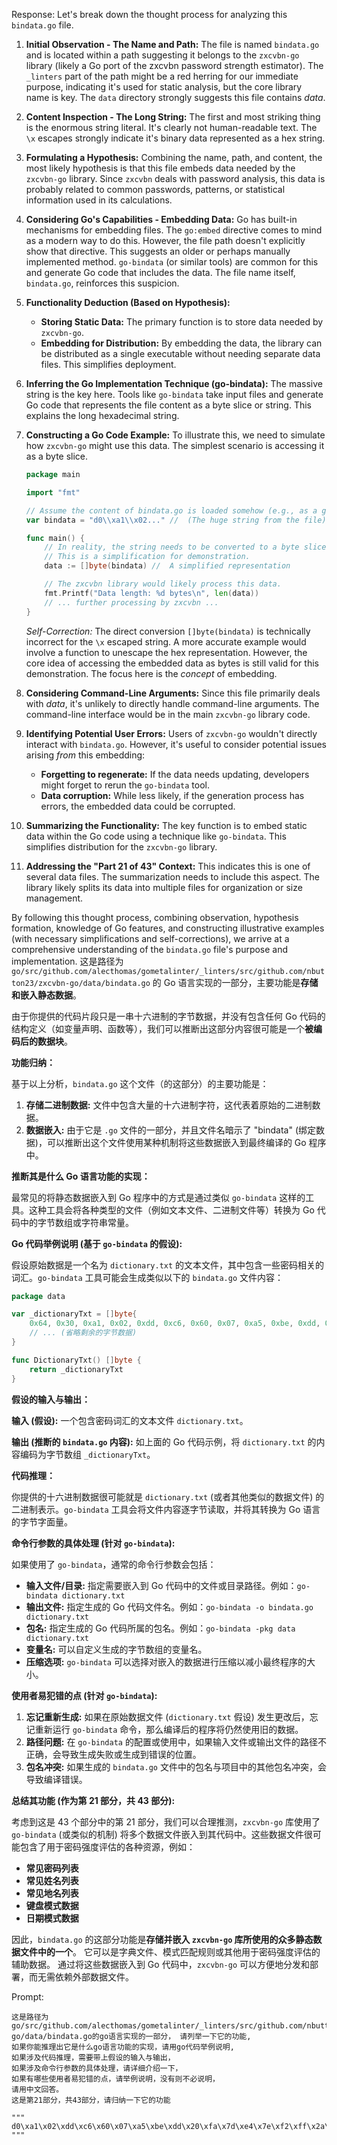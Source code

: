 Response:
Let's break down the thought process for analyzing this `bindata.go` file.

1. **Initial Observation - The Name and Path:** The file is named `bindata.go` and is located within a path suggesting it belongs to the `zxcvbn-go` library (likely a Go port of the zxcvbn password strength estimator). The `_linters` part of the path might be a red herring for our immediate purpose, indicating it's used for static analysis, but the core library name is key. The `data` directory strongly suggests this file contains *data*.

2. **Content Inspection - The Long String:** The first and most striking thing is the enormous string literal. It's clearly not human-readable text. The `\x` escapes strongly indicate it's binary data represented as a hex string.

3. **Formulating a Hypothesis:** Combining the name, path, and content, the most likely hypothesis is that this file embeds data needed by the `zxcvbn-go` library. Since `zxcvbn` deals with password analysis, this data is probably related to common passwords, patterns, or statistical information used in its calculations.

4. **Considering Go's Capabilities - Embedding Data:**  Go has built-in mechanisms for embedding files. The `go:embed` directive comes to mind as a modern way to do this. However, the file path doesn't explicitly show that directive. This suggests an older or perhaps manually implemented method. `go-bindata` (or similar tools) are common for this and generate Go code that includes the data. The file name itself, `bindata.go`, reinforces this suspicion.

5. **Functionality Deduction (Based on Hypothesis):**
   * **Storing Static Data:**  The primary function is to store data needed by `zxcvbn-go`.
   * **Embedding for Distribution:**  By embedding the data, the library can be distributed as a single executable without needing separate data files. This simplifies deployment.

6. **Inferring the Go Implementation Technique (go-bindata):** The massive string is the key here. Tools like `go-bindata` take input files and generate Go code that represents the file content as a byte slice or string. This explains the long hexadecimal string.

7. **Constructing a Go Code Example:**  To illustrate this, we need to simulate how `zxcvbn-go` might use this data. The simplest scenario is accessing it as a byte slice.

   ```go
   package main

   import "fmt"

   // Assume the content of bindata.go is loaded somehow (e.g., as a global variable)
   var bindata = "d0\\xa1\\x02..." //  (The huge string from the file)

   func main() {
       // In reality, the string needs to be converted to a byte slice.
       // This is a simplification for demonstration.
       data := []byte(bindata) //  A simplified representation

       // The zxcvbn library would likely process this data.
       fmt.Printf("Data length: %d bytes\n", len(data))
       // ... further processing by zxcvbn ...
   }
   ```

   *Self-Correction:*  The direct conversion `[]byte(bindata)` is technically incorrect for the `\x` escaped string. A more accurate example would involve a function to unescape the hex representation. However, the core idea of accessing the embedded data as bytes is still valid for this demonstration. The focus here is the *concept* of embedding.

8. **Considering Command-Line Arguments:**  Since this file primarily deals with *data*, it's unlikely to directly handle command-line arguments. The command-line interface would be in the main `zxcvbn-go` library code.

9. **Identifying Potential User Errors:**  Users of `zxcvbn-go` wouldn't directly interact with `bindata.go`. However, it's useful to consider potential issues arising *from* this embedding:
    * **Forgetting to regenerate:** If the data needs updating, developers might forget to rerun the `go-bindata` tool.
    * **Data corruption:** While less likely, if the generation process has errors, the embedded data could be corrupted.

10. **Summarizing the Functionality:**  The key function is to embed static data within the Go code using a technique like `go-bindata`. This simplifies distribution for the `zxcvbn-go` library.

11. **Addressing the "Part 21 of 43" Context:** This indicates this is one of several data files. The summarization needs to include this aspect. The library likely splits its data into multiple files for organization or size management.

By following this thought process, combining observation, hypothesis formation, knowledge of Go features, and constructing illustrative examples (with necessary simplifications and self-corrections), we arrive at a comprehensive understanding of the `bindata.go` file's purpose and implementation.
这是路径为 `go/src/github.com/alecthomas/gometalinter/_linters/src/github.com/nbutton23/zxcvbn-go/data/bindata.go` 的 Go 语言实现的一部分，主要功能是**存储和嵌入静态数据**。

由于你提供的代码片段只是一串十六进制的字节数据，并没有包含任何 Go 代码的结构定义（如变量声明、函数等），我们可以推断出这部分内容很可能是一个**被编码后的数据块**。

**功能归纳：**

基于以上分析，`bindata.go` 这个文件（的这部分）的主要功能是：

1. **存储二进制数据:**  文件中包含大量的十六进制字符，这代表着原始的二进制数据。
2. **数据嵌入:** 由于它是 `.go` 文件的一部分，并且文件名暗示了 "bindata" (绑定数据)，可以推断出这个文件使用某种机制将这些数据嵌入到最终编译的 Go 程序中。

**推断其是什么 Go 语言功能的实现：**

最常见的将静态数据嵌入到 Go 程序中的方式是通过类似 `go-bindata` 这样的工具。这种工具会将各种类型的文件（例如文本文件、二进制文件等）转换为 Go 代码中的字节数组或字符串常量。

**Go 代码举例说明 (基于 `go-bindata` 的假设):**

假设原始数据是一个名为 `dictionary.txt` 的文本文件，其中包含一些密码相关的词汇。`go-bindata` 工具可能会生成类似以下的 `bindata.go` 文件内容：

```go
package data

var _dictionaryTxt = []byte{
	0x64, 0x30, 0xa1, 0x02, 0xdd, 0xc6, 0x60, 0x07, 0xa5, 0xbe, 0xdd, 0x20, 0xfa, 0x7d, 0xe4, 0x7e,
	// ... (省略剩余的字节数据)
}

func DictionaryTxt() []byte {
	return _dictionaryTxt
}
```

**假设的输入与输出：**

**输入 (假设):**  一个包含密码词汇的文本文件 `dictionary.txt`。

**输出 (推断的 `bindata.go` 内容):**  如上面的 Go 代码示例，将 `dictionary.txt` 的内容编码为字节数组 `_dictionaryTxt`。

**代码推理：**

你提供的十六进制数据很可能就是 `dictionary.txt` (或者其他类似的数据文件) 的二进制表示。`go-bindata` 工具会将文件内容逐字节读取，并将其转换为 Go 语言的字节字面量。

**命令行参数的具体处理 (针对 `go-bindata`):**

如果使用了 `go-bindata`，通常的命令行参数会包括：

* **输入文件/目录:**  指定需要嵌入到 Go 代码中的文件或目录路径。例如：`go-bindata dictionary.txt`
* **输出文件:**  指定生成的 Go 代码文件名。例如：`go-bindata -o bindata.go dictionary.txt`
* **包名:**  指定生成的 Go 代码所属的包名。例如：`go-bindata -pkg data dictionary.txt`
* **变量名:**  可以自定义生成的字节数组的变量名。
* **压缩选项:**  `go-bindata` 可以选择对嵌入的数据进行压缩以减小最终程序的大小。

**使用者易犯错的点 (针对 `go-bindata`):**

1. **忘记重新生成:**  如果在原始数据文件 (`dictionary.txt` 假设) 发生更改后，忘记重新运行 `go-bindata` 命令，那么编译后的程序将仍然使用旧的数据。
2. **路径问题:**  在 `go-bindata` 的配置或使用中，如果输入文件或输出文件的路径不正确，会导致生成失败或生成到错误的位置。
3. **包名冲突:**  如果生成的 `bindata.go` 文件中的包名与项目中的其他包名冲突，会导致编译错误。

**总结其功能 (作为第 21 部分，共 43 部分):**

考虑到这是 43 个部分中的第 21 部分，我们可以合理推测，`zxcvbn-go` 库使用了 `go-bindata` (或类似的机制) 将多个数据文件嵌入到其代码中。这些数据文件很可能包含了用于密码强度评估的各种资源，例如：

* **常见密码列表**
* **常见姓名列表**
* **常见地名列表**
* **键盘模式数据**
* **日期模式数据**

因此，`bindata.go` 的这部分功能是**存储并嵌入 `zxcvbn-go` 库所使用的众多静态数据文件中的一个**。 它可以是字典文件、模式匹配规则或其他用于密码强度评估的辅助数据。 通过将这些数据嵌入到 Go 代码中，`zxcvbn-go` 可以方便地分发和部署，而无需依赖外部数据文件。

Prompt: 
```
这是路径为go/src/github.com/alecthomas/gometalinter/_linters/src/github.com/nbutton23/zxcvbn-go/data/bindata.go的go语言实现的一部分， 请列举一下它的功能, 　
如果你能推理出它是什么go语言功能的实现，请用go代码举例说明, 
如果涉及代码推理，需要带上假设的输入与输出，
如果涉及命令行参数的具体处理，请详细介绍一下，
如果有哪些使用者易犯错的点，请举例说明，没有则不必说明，
请用中文回答。
这是第21部分，共43部分，请归纳一下它的功能

"""
d0\xa1\x02\xdd\xc6\x60\x07\xa5\xbe\xdd\x20\xfa\x7d\xe4\x7e\xf2\xff\x2a\xf8\xa9\x3f\x9f\xc7\xea\xd5\x99\xcd\x2a\x5d\xf7\x82\x18\x48\x0b\x9b\xc7\x52\xfc\xe3\x87\xe9\xb6\x5d\x49\x5f\x13\x01\x75\x63\xc6\x50\xfa\x1a\xec\x46\xe9\xa9\xd9\xbd\xb4\x2c\x0f\xb3\x3f\x1d\xa6\x0c\xbd\xc7\x10\x7b\x40\x14\x51\xbb\xba\xc4\xc9\x7d\x41\x3c\x7a\xd4\x99\x87\x12\x9e\x35\xcd\x88\x29\x33\x3a\xa9\xe1\x89\x75\xb0\x07\x03\x74\x0f\x44\x05\x6e\xb2\xbb\x89\x75\x45\xec\x25\xd3\xe7\xa5\x5b\xdd\x71\xfa\x29\x76\x4c\xba\x74\x93\x72\xad\x16\xb5\x11\x16\xd4\x94\xfe\xba\xd1\x4e\x35\x11\x63\xee\x87\x69\xb5\xee\xd4\xc5\x1b\xd1\x91\x5b\x41\x0c\x12\x1e\xcc\xae\x59\x3f\xaa\x15\xbd\x20\x87\x49\xf0\x38\xd0\x54\xe4\xfb\x89\xda\x27\xaf\x89\x35\x99\xbc\x74\x61\x1d\x25\x05\x44\x14\xb1\x81\x1a\x09\xcd\x3d\xae\xea\x70\x58\xdc\x26\x63\x47\x4b\xc1\xd5\x53\xd4\x61\xc9\xcc\x79\x9b\xc9\x0a\x34\xf4\xe6\xc3\x40\x4f\xd8\x06\xb1\xc7\x41\x9e\x17\x65\x9f\x70\xbc\x73\x69\x58\x3f\x87\x6b\x69\x8c\x84\xa0\xe6\x56\x2a\x58\xdd\xe6\x4a\x9f\x16\x37\xe2\x34\xa8\xa7\xc5\x34\x5e\x8b\xa5\x99\xa2\x9f\x2c\xc2\xf7\x4d\xd6\xa0\x3f\x2e\x05\x76\x70\x8b\xf5\x8b\xb4\xe0\xba\x0f\x04\x22\x1e\x7e\xfd\xbb\xa2\xb1\x53\x1d\xd6\xac\x27\x0d\xe8\x29\x2c\x82\x00\x2c\x7b\x57\x0b\x62\x1d\x65\x38\x01\x45\x20\x45\x80\xb7\xc9\xe1\x08\xdb\x92\xf7\x6c\x16\x37\xcf\x29\xca\x20\x65\x0b\x0e\x59\xbc\x5c\xa4\x52\x3c\x25\xbb\xd2\x76\xba\x72\x3c\x13\x18\x98\x77\x57\x05\x74\xb7\x1c\xce\xc2\xa0\xbd\xb7\xcd\x2e\xd5\x32\xd3\x66\xb0\xbc\xf8\xaa\x4a\x2e\xae\xfd\x80\xc4\xb0\xe1\x2c\xf7\xdc\xda\x38\x5c\x89\xf8\xc3\x27\x40\x49\x78\xb0\x34\x31\x1b\xe2\x29\x7b\xbc\x93\x83\xf5\xd8\x28\xe1\x65\x79\x61\x86\xbd\xe3\x53\x47\xa4\xf1\x9e\x6d\xe1\x2b\x52\xe9\x5a\x74\x38\x28\x0b\xd5\xad\x63\x7d\x2a\x04\xec\x0c\x02\x47\x17\x66\x66\xc0\x00\x5a\x87\xfb\x91\x85\x72\x18\x77\xfb\x2b\x4a\x95\x90\x73\x2c\xf4\xf9\xee\x33\xf7\x20\x67\xf5\x92\xf4\x41\x4c\xce\x9b\xc3\x2f\xfb\xcd\x4c\x95\x93\x57\x28\xb3\x00\x47\x92\xa8\x74\xf9\x44\x27\x47\xb8\x52\x31\xed\xee\xf3\x32\x63\xb8\x32\x98\x76\x0c\xe1\x40\xe1\xf1\x18\x46\xc9\x13\x74\x90\x42\x53\x0f\x8f\xd1\x77\x81\x47\x49\x1d\x4a\x2e\x31\x40\x7c\xf6\x81\xfd\x97\x08\xdf\x36\xa0\x20\xa0\x41\xe9\x94\x45\x7c\xf1\xa2\x7b\x79\xdd\xb6\x9f\xb2\x14\x5e\xda\x52\x60\x63\xdb\x61\xf2\xca\x9c\x7f\xbc\x2e\x44\x30\x6c\x05\xb4\x6a\xfe\x83\xad\x02\x2e\xa1\x77\x48\x34\xd5\xe5\xc8\xb3\xec\x62\x21\xc8\x86\xbf\x2f\x1b\xc1\x1c\xd0\x69\x07\x8e\x10\xbd\x66\xaf\x77\x59\x77\x6e\x3e\x99\x19\x9e\x61\xa6\x55\x35\x93\x31\x64\xf2\x30\x30\x28\x19\x93\x5a\x83\xa0\x1e\xa0\x7b\x5c\x19\xf2\x54\x09\x1d\x0f\xc0\x15\x42\xae\xa5\xf4\xc4\x83\xed\x82\xd5\xe6\x50\xe0\xbd\xe8\xcf\x64\x5a\xc3\xac\x20\xdb\x96\x4c\xe0\x3c\xfb\x53\xd6\x02\xf8\x3c\xb4\x65\xaf\x65\x21\x99\xb2\x5f\xc6\x1d\x26\x29\x9b\xee\x1e\x0a\x78\x55\x96\x61\xb9\x34\xac\x3d\x02\x16\x51\x01\x6d\x3e\x35\x40\x42\x3c\x04\x03\x48\xd3\x29\xb2\xe3\x15\xe2\x2e\xf2\x09\x27\x5d\x60\x45\xfb\x84\xba\x82\x43\xa5\x10\x5a\x0d\x81\x87\x73\x96\x4e\x9a\x97\x0c\xac\x83\xc5\xa3\xbe\xc9\xfe\xc7\xe6\x9b\xb3\x74\x6e\x47\x92\xde\x94\x6d\x20\x53\x14\x0f\x7c\xd9\x03\x74\x1e\x11\x65\x69\xb7\x0c\x25\x6b\xb6\x1b\x7e\x2b\xc3\x42\x0f\x2c\xf7\x8e\x92\x57\x68\x59\xcc\x09\xe0\xfb\x09\x56\x79\x60\xae\x1f\x19\xc2\xbc\xa0\x47\xff\xb6\xa4\x52\xf5\x7f\x21\x24\x9c\xba\xa5\x40\x6a\xe6\x85\x0b\xee\xbd\x04\x0c\x6d\x28\xdd\x8e\xf2\xb3\x1f\x9f\x5f\xfe\x0d\xe9\x9c\x4e\xfb\x5f\xb5\x19\x4b\xfe\xa0\xe5\xe8\xf7\xa5\x40\xb1\xd1\xf2\x05\x99\xb9\x1f\x9f\x97\xee\xc7\x73\x7f\x4f\xa1\xa6\xcc\xd7\xdf\x98\x48\x66\xef\x26\x91\x0d\xbe\xe2\x66\x6e\x19\x1a\x00\xd9\x59\xbd\xfa\x12\x8a\xb8\xe2\x73\xfb\x87\x5d\x3c\x5f\x7a\x89\x57\x21\x6d\x7d\x83\x80\x8f\xfa\x78\xf5\x8d\xad\xee\xd3\x95\x1e\xc3\x85\x2d\xb1\x53\x27\x4c\xee\x69\x27\xac\xcb\xeb\x83\x35\xa3\xbd\x9c\x86\x52\xa0\x2f\x28\x24\xf4\xae\x03\xf6\x90\xc6\xd1\x96\x1d\x0b\x02\x64\x33\x43\xef\x41\xb8\xf9\xfb\xc8\x02\xed\x39\x2e\x82\x1c\x78\x4f\x57\x89\xfe\xfb\x58\x58\x1d\xd6\x15\x79\xa5\xa6\x64\xdf\x46\x8b\x2b\xa1\xf2\x4a\x5b\x07\x0f\x91\x5a\x2b\x04\x18\x87\xde\xa6\x33\xeb\x91\xa9\x84\x9d\x4b\xc7\xf8\xbc\x62\x24\x53\xda\xab\x4d\x66\xfd\xe3\x04\x9c\x29\x66\xeb\x51\x0a\xcd\xb2\x16\xd9\x7c\xa1\x9d\x39\xd6\x2f\x24\x6b\x23\x81\xed\xef\x5f\xc7\x0f\x24\x94\x04\xea\xc1\x96\x25\x35\xec\xd8\x05\x44\xc7\x7a\xe2\x0e\xef\x04\xc0\x0b\xfa\x56\xba\x69\x70\xfe\x14\xbb\xc6\x9b\xa2\x08\x28\xcc\xd3\xae\xca\x36\x9a\x66\x2a\x28\x7a\x0b\x83\x82\xaf\x97\xd9\x33\x05\x8c\xbb\x23\x1e\x29\x4d\x93\x6e\xfc\x66\xfb\x40\xa4\x8e\xfb\x7c\xfe\x8c\x99\xd4\xc7\x5f\x9e\xb5\x42\x1a\x88\x18\x2b\xc7\x51\x9d\x86\xac\x16\x2d\xef\xb0\xc0\x0e\xd9\xdf\xed\x38\x78\xf0\x0a\xfe\xa3\x1e\xa0\x5a\x2c\xde\xe1\x29\x14\xfd\x0b\x62\x0f\x7b\x2d\xa5\x27\xbb\x69\x52\xb2\x2a\x2b\x59\xd5\x2c\xca\xf9\xc4\xbb\xda\x65\x92\x97\x3e\x4a\xc7\x9a\xf2\x1e\x43\x40\xf0\x62\x6a\x5f\x88\x0a\xd7\xc7\x5c\x1c\xf3\xca\xbc\x29\xa4\x52\x45\x11\x6f\xe9\x96\xac\x62\x3f\x85\x44\xc1\x71\x6e\x15\xaa\xbf\x6a\xa4\x35\x0d\x4d\xd4\x67\x2c\x46\xc0\x85\xa1\xa7\xf3\xe8\x19\x13\x75\x2b\x98\x63\xca\x48\xea\xb2\x2f\x6a\x36\x50\xd2\x25\xa3\x39\x95\x65\xa7\x9b\xaa\x75\x38\x5c\x7e\x87\x17\x2f\x96\x2b\xc3\xb7\xa9\x7c\x7f\x43\x3e\x8d\xa5\x71\x46\x93\x66\x1b\x6d\x69\x89\x51\x31\xa1\xe9\x91\x6e\x06\x59\x8d\x9e\xaa\x69\xbd\xe6\x2c\x03\x1e\xdc\xb5\x64\x5b\xeb\xf4\xa4\xb5\xf3\x83\x95\x8a\x33\x40\xdc\x89\x79\x41\x2c\x76\x7b\x3f\x0c\x53\x48\x4d\x66\xc2\xa5\x15\x5d\xc5\xbe\x8e\x0d\x85\x44\x08\x90\x8b\x43\xcb\xe8\x8a\xd8\x71\xbf\x28\x80\xf3\x15\x01\x42\x2d\x35\x0f\x6a\x7e\x73\x72\x96\x91\x91\xfb\xb6\xb7\xc8\x0a\xbe\xbf\xbf\x1a\xa7\xd7\x59\x4d\x78\xe6\x51\x13\x23\xe5\x8a\xb5\x34\xa7\x9a\xad\xe9\x05\x7e\x32\x6d\x31\x6a\xd3\xc0\xd5\x82\xb8\x41\x81\x74\xbc\x37\x05\x34\xee\x72\x8d\xf4\x4a\xf2\x92\x4b\x82\xda\xb0\xcd\x56\xb6\xc3\x8e\xcd\x1d\x77\xb9\xf5\x0a\xfb\x87\x53\xa1\xd0\x0a\x0d\xff\x1a\x75\x0b\xe6\xa5\xc6\xd0\x14\xaa\x17\x77\x73\x85\x2b\xbe\x7a\x57\xda\x7f\x78\x7d\x08\xad\x09\x4f\x5c\xbd\x57\xd2\xe5\x08\x85\x7f\xe6\x77\xa5\xbf\xc2\x3b\x4c\x15\x9d\x1a\xf7\x72\x70\x4e\x08\xee\x9f\xe7\x17\xce\xdf\x4c\x57\x9b\x80\x8c\x99\x8a\x13\x6c\x21\x65\x81\xc9\x5e\x4d\x3f\x21\x42\xb9\xfd\xd5\x38\x92\x52\xee\x6b\xf2\x30\xf3\x85\x09\xe0\x26\x75\x4b\xde\x67\x7a\x01\xf1\x8a\x3f\x2b\xa9\xa3\xee\x95\xec\x6c\xf3\xde\xf5\x72\xbc\x3d\xd4\x82\xbd\x9c\x76\xb5\x2e\x0f\x2c\x81\x0c\x16\xe7\xa4\x19\x66\x7b\xb7\x43\xc5\x93\xe8\x9d\x35\x2c\x93\xe4\x41\x11\xf1\x95\xfc\x20\xb7\x54\x17\xae\x8f\x91\x78\x07\x33\x66\x9f\x90\xb9\x99\x39\xf0\x93\x19\xd2\x27\xfb\x40\xd9\xc3\x4c\xae\x1a\x78\xd1\x9e\xf4\xe3\xf5\x9b\x1a\x61\x53\x98\xe7\x71\xfc\x03\xf0\xe5\x5b\x93\x0b\x8f\x93\xe7\x82\x3b\x1c\x6c\x4f\x89\x88\xb3\x6b\x6f\x21\xce\x26\x8b\x8e\xf7\xb4\x47\x3f\x87\xd3\x7e\xb9\xf8\x9d\x7f\x7f\x1c\x18\x80\x36\x25\x62\xf3\x46\x14\x38\x14\x28\x37\x75\x92\xfe\x8d\xaa\x28\xf2\x50\xda\xfe\xb3\xa1\x19\x3b\x5d\x87\x9a\x7b\x9d\x88\x74\x6f\xbc\x95\x44\x59\xb7\x41\x71\x42\xe9\xe3\x01\x3a\xe1\xc0\xd3\xbc\xc8\x99\x43\xd6\x07\x3c\x44\x08\x87\x5e\x9d\xce\xab\x85\x95\x38\xdc\xab\x30\x86\xa5\x2c\x6d\x87\xb6\xe8\x1c\xd1\x45\x8c\x21\x7a\x30\x56\x09\xc5\xec\x1f\xf0\x42\xfa\x3a\x7d\x0f\xfd\x50\x25\x5f\x1f\x19\x4b\xec\x35\x66\x26\xb1\x7b\x6a\x39\xbb\x46\x75\x86\x21\x27\x46\xb2\xaf\x42\xc9\xd3\x79\x73\x3c\x37\x4b\xa4\x56\x70\xbe\x6a\xfb\x58\xdf\x89\x30\x17\xbe\x12\x3b\x66\x74\x05\x72\x47\x6b\xdf\x27\x19\x12\x6f\x3d\x13\xfe\xdd\xd3\x2e\xca\xf4\x1f\x7e\x7f\xd4\x92\xce\x2c\xa9\xc0\x13\xa8\x94\xbf\x6a\xe5\x82\xb4\xad\x68\x02\xf5\x07\x8e\x00\x56\x01\x73\xd8\x45\x9e\x40\xa2\x30\x44\xcc\x0e\xd0\x62\x4e\x68\x63\x11\x1a\xf0\x33\x04\x45\xe1\xc1\x9e\x32\x3b\xbf\x44\xf2\x1c\xde\x90\xd0\x0c\x43\x4d\xab\x88\x32\x1d\x8e\x4b\x74\x4e\x9f\x85\xa4\x19\xbb\x7b\x7f\x44\x0b\xfa\x77\xe5\x2a\xaf\x94\xb7\x98\xd7\x3d\xfc\xfe\xfe\x60\x23\x2f\xd4\x39\xb7\x9c\x4f\xfe\x5f\x45\xa7\xb2\x62\x9e\x1e\x2a\x3a\x31\x09\xdf\x98\xd2\x5c\xa8\x66\xfe\xd7\xff\x72\x45\x3d\x3d\xce\x74\x9e\x2d\x40\x4f\x6b\x2f\x55\x6b\xce\x2f\x33\x74\x57\xdb\x30\x3a\xb0\x2c\x7c\xb1\x43\xd6\x9b\x47\xd4\xa6\x1c\xd8\xc2\xe3\xbd\xbc\x5b\xa0\xab\x33\x09\x0c\x89\xb7\x1d\x42\x6d\x4b\xe3\xeb\x1f\x27\x66\x90\x18\x33\xd7\xc4\x4d\x8d\xe1\xd1\xa3\x45\x79\x89\xad\x4a\x33\x5d\xbe\xe6\x81\xba\x23\x8e\x34\x06\x9f\x6f\xfe\xed\x4f\x95\x43\xb7\x14\x8a\x23\x81\x4a\x59\x1d\x74\xac\x05\xf1\xce\x93\x99\x78\xdc\x66\x1b\xd7\xcb\x99\xfd\x0c\x7b\xdb\x0e\x6a\xdb\x2e\xfe\xf5\xe8\x5d\x18\xe8\xb2\xef\x05\x2b\x3e\x7b\x89\x1f\xde\xb0\x49\xc9\x91\xa7\x44\xad\x26\x75\x7a\x32\xf9\xb2\xa6\x7b\xb1\xf2\x05\x26\x66\x96\x4f\x1d\x84\xce\xbd\xb2\xaa\x15\x3c\xda\x5a\xab\x6c\x66\xae\x2f\xcd\x8b\xa7\xa1\xde\x0f\x2c\xdb\x99\x0b\x44\x6d\x77\x1a\xe4\x58\x9a\x1d\x07\x3b\x88\x19\x99\x61\xc9\x81\x25\xa4\x15\xc0\xcd\xc6\x42\xf7\x01\x49\xc9\x7a\x79\x6b\xdf\x17\x4a\xf0\x52\xe8\x98\x6e\xb1\x2d\x4e\x64\xb8\x11\x81\x82\x6c\x96\x52\xeb\x70\xa9\x27\x6f\x65\x61\x5d\x38\x33\xb9\xea\xc1\x26\x37\x5d\x05\x09\x27\x5d\x51\xca\xa8\x5e\x82\x10\xb6\x33\x23\xb3\x81\x08\xe5\xb6\x30\x27\x22\x73\x4a\x71\x34\x91\xe1\x03\xef\x06\x60\x0e\xe6\x29\x44\x96\xf2\x21\xc7\x2f\xff\xc6\x95\xa6\xa9\xa8\xb9\x6d\x61\x9a\x01\x80\x57\x62\x03\x4a\xb1\xdf\xdc\xe3\x89\xf2\xe3\x5c\x19\x2c\x66\x38\x31\x0d\xd6\xd0\xae\xa0\x65\xfb\xd4\x68\x3a\xa2\x58\x50\x14\x9e\x09\x48\x50\x4e\xe5\x45\xe9\xd7\xc6\x17\xa3\xdb\xc4\x6e\x46\x74\x47\x33\x89\x38\xc9\x69\xbb\x04\x73\x3c\x55\x7b\x54\x66\xe5\xe3\x20\x96\x0a\x19\x52\xef\xbd\xa0\x6b\x9e\xe2\x22\xd2\x17\xfb\x84\x85\x0c\x53\x76\x8a\xe9\x4c\x0e\x51\x47\xb7\xc0\xbb\x70\xa5\xde\xaf\x87\x17\x2f\xb9\xce\x42\x25\x79\x75\x8c\xa1\x42\x20\xee\x61\xf5\x5a\x92\xf8\x0b\xc1\x30\x51\x11\x3c\xb4\x21\x7e\xd8\x56\xbb\x42\xa0\x6e\xe0\x18\xd0\xf4\xef\xac\xfa\x28\x1d\x0c\x33\xb5\x13\x8b\xe0\x38\x63\x55\xd0\x4c\xe9\xfb\x36\x3c\xc3\xbf\x83\xe8\x1c\xd8\xd8\x89\xcf\x9c\x4b\xe7\xa9\xbb\x16\xf8\xa0\xd5\x62\x74\x14\x27\x91\x30\xaa\x4a\x23\x09\xd2\xc1\x63\xe1\x65\xf4\x9e\x92\x9d\x9e\xdc\x22\xad\xb7\xda\x7e\x51\x49\x06\xc7\x07\x55\x85\x7f\x12\xde\xf4\x65\x08\x3d\x4b\x9e\x03\x81\x29\xad\xf3\xc4\x25\x5d\x70\x55\x7c\x0e\x9e\x51\xd6\x31\x5f\x6d\xb8\xe3\xf8\xea\x1c\xbc\xd9\xa7\xf5\x99\xd8\xcd\x3d\xaa\x81\xfa\x69\xbe\x9a\x1a\x4c\x41\x2c\x40\x28\x69\x3a\xa9\x88\xf1\xd7\x06\x33\x90\x86\xc6\x61\x93\xb1\x68\x92\x0a\xde\xb1\xea\xfa\x8e\xf8\x47\x66\xdb\x24\x63\x0d\x84\x25\x26\xea\x5d\x17\x6e\x99\xa4\x94\xc0\xb5\x62\xcb\xea\x6e\xc5\xe3\x59\x4a\x9b\x66\xd2\x6a\xee\x9a\xa9\x18\xb3\x9e\xb0\x95\x5e\xf0\x90\xf3\x48\x64\x65\x5d\xbf\x38\x08\xfa\x30\xfc\xd2\xe8\x74\xa6\xba\x79\x3a\x95\xf2\xea\x72\x69\xc7\xf0\x42\x1b\x3d\xd2\x91\x6d\x8f\x6b\xb3\xc3\x52\xe7\x69\x78\x40\x53\x6f\xdb\x1f\xa8\xd2\xe2\x7e\x41\xc5\x6d\x9f\xb0\x3f\x83\x77\x3a\x23\xf8\xdb\x59\x8b\x3c\x9b\xe2\x0d\x37\x74\x43\x10\x43\x08\x20\x58\x89\x2f\x28\x15\xeb\xab\x95\x72\x2e\x34\x52\x76\x77\xe6\x23\x40\xb1\xbf\x00\x03\xc3\xe5\xdc\x77\x94\xf0\xc1\xd9\x9c\xa8\xe4\xed\x74\xec\x2b\xd2\xae\x7b\x52\x02\xad\x7b\x8c\x13\x6b\x2e\x8d\x09\x3b\xe9\x01\x72\x18\x14\x28\xb6\xeb\xc8\x56\xef\x81\xd8\x17\x71\x28\x22\x1f\x92\x59\x71\x33\x87\x5e\x90\xf5\xe6\xd5\x52\xd9\xc6\xf8\x54\x2d\xb9\x2f\xe8\x0f\x65\xce\xc0\x14\xc3\xdb\x7e\x64\x6f\xef\x61\xf6\xaf\x30\x54\xac\xf1\xae\xd0\x2a\xde\x95\x78\x4d\xcd\xff\x53\x79\x8a\x51\x4e\xf4\xcb\x5a\xa9\x42\xb3\xc4\xed\x79\xa1\x6b\x67\xd7\xc4\xec\xf5\x69\x49\xac\xcd\x65\x53\xaf\xc8\x49\x51\xe6\xb9\x10\x13\x58\x1a\x2b\xb7\x4a\x71\x69\xd5\x56\x1f\x0f\x1f\xf8\xc4\x3a\x0b\xe6\x78\x21\xa0\x00\xf9\xb0\x26\xef\xa4\x70\x39\x7c\xf9\x37\xa4\xec\xc7\xa5\xec\x99\xd8\x76\x0a\xef\x44\x10\xdd\x4d\x16\x31\xbc\x7a\xa8\xbd\x79\x45\x2d\xd9\x0d\x78\xc0\xb0\xf6\x79\x48\xac\x49\x89\x85\xcc\x03\x47\x95\x65\x2c\xe2\x60\xdd\xca\x3e\x18\xf6\xcd\x7c\x4c\x2e\xb8\xf9\xc4\xf6\xaf\x62\x7d\x57\x3c\xaf\x8d\x08\x8b\xec\x8f\xae\x82\xf3\xd9\x72\x85\x49\xbd\x09\x02\xdd\x7a\xf4\xa5\xa6\x3e\x57\xb4\xa4\x1a\xb3\x55\xe4\xa2\xcc\x11\x70\x85\xeb\x1a\x3b\x38\x86\xe8\x1e\x39\x68\x2b\x0e\x54\x3f\x2c\xc5\xad\xff\x76\x47\x97\xe1\x73\x3c\x6b\x04\xd9\xcd\xa5\xcf\x23\xbf\x0a\xdc\xa1\x50\x0d\x5a\x34\xa7\xd2\x8b\xc7\x1e\x0c\x42\x3d\x0f\xb3\x05\x82\x40\x03\x0a\x42\x88\x38\x51\x43\x16\x41\x27\xc1\x29\xba\x47\x2f\x91\xe0\x8a\xb7\xc7\xa0\xe2\xdf\xc3\x7c\x3d\x1a\xf2\x7d\x6a\x97\x82\xaa\x97\x52\x98\x4a\x8a\xf5\xea\xce\x52\x47\xb0\x8e\xa0\x28\x1e\x14\xbc\x43\xf5\x8a\x9f\x07\xbd\x2f\x28\x4d\x3b\x37\x48\x69\x72\x6c\xb9\xa8\x00\x5a\xe3\xc4\xc5\xbd\x8b\x99\x50\x06\x5b\x2e\xa0\xf3\x2d\x14\x20\xed\xaf\x53\x20\x64\x22\x86\x65\xa7\xbc\xf9\x67\x60\x27\xb2\x39\x64\x33\x1b\x06\x5f\x94\x77\x8e\x29\x20\x89\xcd\x69\xd0\x51\x02\x51\x9e\x1f\x4f\xb3\x2d\x1b\xfd\x78\xdb\xb0\xbd\xf5\x0b\x45\x03\x16\xf2\x48\xf9\x44\xef\xc2\xf3\x62\x10\xfa\x3c\xc6\x91\xb0\xe6\x97\x32\x36\x57\x9e\x27\xd1\xf4\xa8\xb7\x08\x55\x7f\x95\x11\x7f\x98\x48\x2c\x90\xa6\xd5\xf7\x51\xed\x0d\x8f\x33\x99\x74\x2c\x50\xa4\x73\xb1\x95\xca\xa7\x17\xec\x0a\x4d\xcb\x98\x5a\xf6\xdc\x2d\x69\x66\x27\x8d\x93\x3a\x9c\x64\x71\xd8\xbc\x8b\x0c\xa9\xf8\x6a\xba\x3e\x6e\x1b\x55\x47\x67\xae\x0e\x5a\x07\xf6\x75\x0a\x57\x42\x82\x26\x69\x7a\x1a\x4c\x82\xf1\x86\x15\x8e\xb5\xb7\xf1\xaa\xc9\x71\x2f\xbd\xbd\xde\x8b\x19\x55\x21\x9e\x3a\x29\xe2\x31\xad\x27\xfa\x1d\x69\x38\x4d\x68\x0b\x47\xcf\x1f\x5e\x71\x33\xeb\x4b\xc3\x91\x3a\xd1\x29\x23\x3b\xd9\xa3\xcb\xff\x29\x5a\xc4\xad\xd4\xef\x2f\xe6\x47\x9f\x50\xf5\x0f\xcc\x2c\xb9\x14\x0f\x19\x49\xb1\x60\xb1\xcf\x27\x9b\x2e\x3d\x48\xe4\x23\xe7\xb4\xf5\x17\x02\xf7\xe5\x8a\xab\x44\xd0\x60\x94\x82\x34\xdb\x69\x61\x24\x81\x8e\x19\x3c\xb0\xe0\x80\x47\x33\x75\x4c\xf3\x99\x20\xaf\xc4\x45\xc6\xf8\xc8\x6a\xed\xca\x74\xe0\xec\x66\xd0\x8c\x04\x3d\x54\x32\x12\xce\x9b\x13\xd4\x79\x45\xb8\x0e\x04\xd4\x8f\x25\x91\x13\x4e\xa6\xa2\x34\x95\x39\xf4\x54\x8a\x60\x49\x54\xc0\x50\x30\xf9\x1e\xda\x45\x35\xc5\x38\x5f\x10\xa0\x8e\x05\x4c\x42\x36\x38\x51\x40\xa5\x55\xc0\xf4\xd2\xb6\xed\x92\x37\xf3\x68\xc5\x33\x92\x04\x05\x8f\xd6\x67\x13\x6f\xca\xd8\x2a\xe2\x44\x70\x2d\xd4\x99\xde\x27\xf9\xcd\x4b\x06\xe3\xe6\x00\xdf\x8a\xfe\x32\xb9\x48\x7c\x79\xa0\xfd\x66\x6a\xc3\x97\xcd\x43\x2b\x05\xd3\xf1\x53\xc1\x17\xba\x3b\x87\xf4\xab\x59\x51\xd6\x10\x00\x07\x87\x12\x73\x9a\xcf\x20\x94\x2d\x03\xe1\x93\x89\xa6\x1a\x79\x4e\xe6\x3c\xc3\xe1\xb3\x53\xbd\xd0\x34\xac\xa5\xf3\x69\x35\x9d\x05\xab\x89\x12\x17\x83\x5f\x54\x69\x69\x40\xba\xa4\x94\x9a\x7f\x57\xa5\xed\xc4\x57\xee\x51\xfa\x76\xed\x7c\xc2\xc8\x8a\x03\x00\xd4\xc8\x8c\x75\xaf\xfb\x80\x1a\xe8\xd5\xbe\xb0\x32\x4e\xc6\x98\x28\xa3\x0a\x1d\x1e\x3b\x59\x27\xdf\x80\xb8\xf4\xeb\xb1\xe7\x49\x82\x02\xba\x6d\x3a\xc0\x53\x1d\x64\x34\x09\x63\x5b\xed\xc0\x90\xf3\x2c\x9f\x36\x17\x1b\x2c\x54\xd3\xd0\x78\x6f\x7d\x5a\x44\x21\x33\xc4\x3c\xf3\x44\x99\x02\x0b\xac\xb3\xc4\xd1\xe4\x4e\x1c\xc3\xb7\xd2\xa4\xb3\xce\xbb\x18\xc4\xdf\x3f\xbe\x80\xa9\x0d\x53\xe1\xb1\x44\x84\x5c\x07\x02\xa4\xd4\xa4\x76\x7a\xb1\xb7\xad\xa6\x0d\x26\x21\x7d\x3f\x3f\x55\xf5\xf3\x36\xb9\x0c\x95\x43\x64\x8b\xc5\x0e\x66\x3f\xf1\x20\x91\xc2\xcd\x69\x91\x94\xc8\x6d\xe1\xdd\xa7\x54\xbc\x3a\xb2\x5d\xac\x7b\x4d\x2a\x6d\x74\xa9\x31\x9f\x34\xc5\xc2\x1f\xed\x65\x44\x15\xeb\xe6\x52\x17\x28\x39\x33\x11\x20\x02\x20\x49\x44\xcf\x79\x9f\x22\x71\x92\x5e\x31\x10\x74\x60\x60\x3f\xb5\xb7\xc6\xb3\xf0\xe9\x31\xdf\x85\xd8\x49\xf7\x18\x89\x6a\xf0\x5c\x3f\x91\x78\xf5\x8b\x93\x16\xc9\x11\xb8\xff\x5e\x63\x18\x62\x50\x38\x6c\x51\x11\xd3\x28\xf9\xf9\x64\x8b\xca\xfd\x2f\x4d\x62\x8a\x47\xa4\xc8\x16\xaf\xdd\xd2\x89\x79\x54\x76\x73\x91\xfc\x81\xba\xa0\xc1\x3b\x38\x03\x1d\xd2\x45\xc4\x18\x3b\xe3\x8c\x7c\x0d\x94\x01\x57\xae\x13\xb2\x25\x4e\x0c\xc1\xf0\x28\x2e\x60\xad\x13\x24\xd0\x2c\xde\xf1\x83\x30\xac\x76\x2f\x8e\x83\xab\x46\x11\xae\x79\x93\x50\x24\x2a\x06\xf4\xf1\xcc\xbf\x7e\x7c\x02\xfe\xd0\x38\x8c\x86\xdd\xd3\x0e\x99\x54\x1b\x86\x0a\x39\x6c\xbe\x73\xa8\x08\xb2\x9e\x76\x20\x60\x31\xc2\x10\x2e\x85\xe8\xa3\x42\x36\xb3\x16\xab\x6e\x1e\x0a\x79\xa1\xdc\x3f\xd3\xef\x45\x29\x90\xf8\x0a\x48\x54\x2a\x10\x27\x25\x14\xf5\xb2\x03\x0e\x77\xf1\xe7\x99\x06\xc5\xdb\x3e\xbd\xd1\xbd\x87\x36\xc9\x6c\x99\x72\xb5\xc2\x7a\x49\x29\x11\x9b\x32\x62\xfe\x32\x74\x0c\x2a\xc7\x70\x27\x46\xc9\x4b\xe0\xb9\x15\xc0\x7c\xf1\xaa\x80\xa0\xa4\xde\x58\x8c\xb0\x8a\xe4\xec\xc8\x07\x78\x76\x9a\x89\x40\x07\x52\xac\x45\x21\x28\xa3\xbf\x64\x5a\x23\xbb\x91\x07\x8b\x9b\xc5\x0d\x72\xe4\x38\x71\xba\x40\x16\x12\x32\x38\x38\xb1\x95\x98\x22\x92\xfa\x27\xeb\xbd\xbd\xc5\x54\x78\x0c\x85\x23\xb3\x93\x91\x08\xcb\x89\x77\x4f\x63\xc7\xa9\x21\x1d\x88\x93\x11\xe0\x7e\x25\x3c\x87\xdf\x2f\x60\xe7\x37\x95\x42\x9d\x24\xa3\x57\x01\x44\xce\xd4\x0c\x9a\x5d\xd1\xef\x10\x9f\xc6\x75\x99\xd9\xa6\x6a\xaa\x54\xcc\xdb\xde\xfa\xab\xb2\xf5\x5f\x78\x64\x2f\x11\x51\xa7\x05\x4a\x27\x55\x2d\x0a\x27\xa8\x2d\x5a\x23\x72\x4a\x0b\xa4\x73\x57\x78\x2a\x99\x0a\x2f\xe4\x76\x80\x88\x7c\x80\x90\xd5\x8b\x8b\x85\x19\x00\x81\xde\xff\x81\xc1\x4e\xf5\xd7\x5e\xbb\xc6\x31\xb7\xed\x8a\x16\x52\x87\x94\x1d\x8a\x4a\xa8\x54\x7f\x62\x72\xd7\xd9\x37\x68\xe3\xe0\x7c\xb7\x95\x0a\x76\xca\x0f\x2c\x4a\x38\xba\xce\x50\x23\x73\xb3\xed\x5a\x80\x38\x17\xed\x90\xc8\xaa\xb2\x39\xd5\x1a\x73\x0b\x16\x3c\x05\xff\x4f\xe7\x82\xbc\xdd\x43\xda\x44\x49\x20\x7e\xca\xa5\x50\x04\x86\xd7\x89\x71\x66\x49\x9e\x27\xaf\x27\x88\xad\xdc\x3c\xbd\x32\xc9\x61\xc9\x8f\x80\xa0\x0f\x14\x1a\x64\x4e\x4e\x92\x89\xbf\xfe\x99\x31\x38\x4f\x2a\x93\x1b\xe6\x24\x62\x6f\xbc\xc5\x43\xa5\xd1\x29\x5f\x92\xdc\x5e\x76\xbd\xd5\xcb\xe7\x87\x2f\x99\xd3\x76\x8f\xa5\x39\x61\x64\x72\x05\x65\x3b\x92\xc7\x9b\x01\x76\x2d\xa8\x2e\xe6\xf7\x4f\xff\x86\x12\x08\x44\xb3\xa9\x5b\x1e\x39\x55\x16\xe8\x6d\xb9\x58\x79\xdd\x0a\x35\xf1\x50\x33\x66\x31\x03\x05\xba\x18\xd7\xb2\x82\xae\xa2\x19\x19\x6a\xbd\x03\xbc\x51\x65\x07\xd6\x75\xfd\xe6\x70\x69\x39\x90\xbc\x6d\x40\x53\xaf\x20\xae\x83\xc9\x8b\x12\xb4\xaf\x22\xa7\x43\xcb\xc4\x44\x65\xcb\xcb\x3e\x40\x8f\x64\xe0\xa4\x4e\x25\xe6\x04\xc7\x02\xcf\x09\xbd\x92\xff\x53\x09\x69\x8c\x33\x32\x8a\x93\x2b\x99\xfe\xc6\x26\xaa\x54\xef\x20\x13\x01\x4d\xea\x97\xeb\xbf\x15\x27\xfd\xe3\xf3\x8b\x24\x62\x9b\xa3\xda\x52\x91\x93\x48\x0e\x63\xb3\x7f\x64\x9d\x38\xbc\x81\xd7\xc0\xc2\x37\x8d\x62\xb0\xfd\x1e\x90\xb2\x01\x0e\xfb\x43\xfa\x83\xa5\xb6\x6b\x2c\x5c\x26\x4b\x7b\x62\x82\xd3\x1d\x59\xae\x51\x78\x8c\xf4\x80\x2c\x72\x20\xd7\x43\xa1\x0a\x87\x15\x25\x4f\xae\x7b\x18\xf0\xa9\x0b\xfa\x0e\x6e\x24\xe4\xa0\x13\x32\x69\x60\xa7\x50\x2b\x84\xf4\xc5\x5c\xc5\x4b\x00\x9a\xcb\x1d\x62\x86\x06\x29\x6e\x13\xfc\xae\x2b\x05\x9c\xfd\x2f\xb8\x8e\x37\x05\xe1\x45\x31\x00\x5f\xab\x66\x53\x72\xc6\x96\x18\x3c\x29\x0e\x74\xa7\x81\xf0\x39\xb3\x3f\xbe\xb0\xe6\xee\xf9\x09\xe3\xad\x33\x8f\xba\x2b\x39\xb7\x3a\xab\x28\x83\xbb\xc9\x91\xfe\xa4\x59\xa6\xb5\x58\x02\x7b\x2d\xf6\xe9\x32\x31\x4f\x12\x6a\x13\xc7\x9d\xde\x82\x8f\x58\xa1\x97\x20\x63\x59\x21\xff\x73\x2b\x31\x81\x2e\xf2\xf0\xf3\xf1\xfe\xf5\xc9\x76\x1c\xf2\x07\x3c\xef\x8d\xfd\x73\x61\x7f\x7b\x67\x07\x8b\x93\x39\x68\x92\xcc\x62\xd1\x99\xf8\x41\x57\x2f\x9c\x14\x37\x76\x54\xd7\x79\x2c\x58\x80\xc3\xc7\x2f\x50\x8a\x53\x47\xfe\x8c\x5c\x18\x16\x38\x85\x83\xd2\x9f\x17\x46\x43\xce\xae\x41\x37\xd3\xb9\x34\x99\x4a\x30\x83\xdb\xd3\x3b\xb4\xd0\x5f\x9c\xf1\x43\xde\x04\x21\x5d\xa6\xec\x81\x22\xcb\x90\xb6\x10\xab\x00\x2c\x4b\xbb\x0b\x3f\x74\x8d\xe2\xe2\x59\x58\xca\xa6\x53\x59\x89\x1c\x09\x81\xaf\x39\x2a\x6a\xdb\x30\xbf\x40\x0d\xb0\xb1\xf4\xe5\x9b\xf4\xaf\x42\x4e\xb3\x85\x22\x69\x44\x45\x81\xbb\x6c\xe1\x31\xb0\x15\xe4\xe3\xe3\x40\x7a\x57\xd5\x9d\xdd\x9d\x82\x5e\x46\xf2\x71\x22\x31\xa2\x27\xce\x99\xd6\x50\xc5\xc2\x77\x5d\x1c\xbb\x64\xdb\xc5\x93\x60\xb5\x47\x3f\x81\x17\xdf\x54\x3e\xca\x43\x71\x33\x55\x48\x30\x99\x1f\x64\x24\xba\x5e\x54\x91\x73\x68\xe9\x0f\xce\xae\x39\xf9\xe7\x16\x4f\x61\xbb\xcd\x07\x28\x78\x64\x68\xd5\x02\x17\x15\x46\xb4\x19\x0a\x97\x51\x6d\x8b\xcd\x42\x48\x9f\xfd\xbb\x62\x9d\x49\x0d\xf2\xa6\xc5\x37\x32\x9e\xc5\xd2\x91\xce\x1c\x38\x21\x39\x77\x2d\xe2\x39\xde\x62\xb9\x67\xf7\x6c\x61\xf6\x79\xd3\x4b\x4f\x8e\x83\xba\x05\xac\xd2\x53\xdf\x39\xab\x45\x2d\xfd\x87\x7a\x13\x67\xca\x81\x49\x4a\x25\x2e\x79\xdf\x22\x61\xf4\x11\x16\xce\xfe\xff\x12\x34\xd7\xc8\x7c\x1c\x36\xb5\x99\x6f\x41\x90\xf4\x30\xbc\xa0\xe8\xdb\x2d\x15\x42\xd4\x66\x49\x82\xaf\x34\xfb\x2c\xfc\x30\xb0\xf2\xf0\x4d\x3d\xb3\x48\xb4\x80\x00\xf4\x43\x21\x15\x32\x9f\x81\x49\xdd\x34\x79\x97\x9c\xdf\xe2\x3d\x2e\x77\x15\xd3\x12\x51\xf5\x22\x62\x98\xf5\xd3\xe1\xd6\x81\x34\x4a\x63\x2c\x3d\x57\xa6\xb0\x82\x28\x3c\xb6\xc4\x6e\x81\x60\xc6\x41\xa0\x50\x2d\x06\x36\x9c\x86\xe3\xf3\xf3\xb3\x0c\x1f\xb2\xe5\x6b\x79\xc8\xdb\xac\x7c\xe1\x74\xcb\x1f\xa5\x69\xb9\x64\x4e\x47\xe2\x10\xa9\xa5\xdb\xbf\x36\x0e\xa5\x19\x3d\x36\x06\xd9\x8f\xcb\xce\x94\x27\xd6\x9f\x0b\x5d\x18\x79\x97\x95\x7d\x64\xaa\xe0\x97\x26\x72\xb8\x70\x67\xaf\x57\x05\x62\x6a\x1e\x44\x02\x9b\xb9\x3a\x8b\xc7\x48\xdf\xa5\xca\xc0\xf6\x72\x59\xcf\x7b\xd7\x91\xb5\xdd\x25\x1f\x2c\x9f\xe6\x38\x46\xf1\xf8\x7c\xbe\x01\x09\x43\x25\x51\xa0\x3c\x1e\x11\x39\x6b\xe8\x55\xb0\xcb\xbd\x16\x9d\xb7\x39\xae\xc4\x56\x17\x1a\xed\xda\x51\x50\x15\xa2\xc0\x07\xcc\xc8\x7f\xf0\xe0\xdb\x63\x80\xba\x78\x3f\x1e\xc8\xcc\xe9\x05\xdc\x89\x81\xe5\x0a\x42\xce\x0a\x19\xba\x20\xc8\x4a\x50\x0e\x5c\xd3\x8b\x7c\x37\x7b\x8b\xeb\x58\x49\x47\x81\xf4\xdf\x2e\xa7\x58\x4d\x9e\xde\x1b\xeb\xe7\x11\xec\x71\x70\xd4\xeb\xe5\x0b\x31\x85\xa9\x02\xd3\x89\x81\x85\x9d\xd2\x72\xed\x8d\x74\x5b\x81\x9a\x83\x0f\xa2\x5d\x34\x1d\x29\xd7\xe7\xd8\x6c\x2f\x2f\xb3\x2d\x42\x5c\xfd\xe5\x60\x95\xa5\x6a\x5f\x67\xb6\x30\x10\x90\x25\xd2\xc2\x32\x01\xa4\x9c\x6a\x91\x8e\xb0\x73\xae\x21\x71\xe8\x5d\x03\x51\x8c\x9d\xa0\x8f\xe6\x38\x9f\x03\x77\x4e\x6e\x4f\x4d\xf6\xc8\x67\x6a\x89\xf9\xdf\x0a\x27\xaa\xa3\x81\x04\xec\x5b\x89\x12\xf3\x26\x08\x0f\xe1\x2a\x80\xc8\x76\x3a\xf6\x9b\x2a\x5d\x8e\xc7\xa3\xd7\x85\x15\x4d\x15\x55\x98\x1a\x01\x0a\x1a\x4f\x6d\x96\xa7\x5d\x48\x0c\xac\x49\xf5\x82\x56\x54\x40\x37\x2d\x72\xf7\x3a\x11\x2c\xce\x0e\x39\xa2\x2b\x24\x62\x23\x68\xbb\x28\x5b\x3f\xd2\x4e\x6c\x5e\x52\x27\x03\x88\x97\x1f\x05\xd9\x9f\x23\xb9\x19\xa7\xbc\x30\x2c\x36\xdb\xcf\xf3\x82\x26\xc7\x85\x19\x12\x1d\x8e\x73\xe9\xbc\x7b\xbf\x7f\xcf\x77\x08\x0a\xc6\x97\x41\x76\x7c\x52\x40\xd6\x7c\x2c\x55\x49\x59\xf6\x73\x82\x2b\x4a\x88\x47\x86\x22\x52\x9d\xda\x45\x74\x6a\x1e\x1c\xbf\xa0\x4f\xc2\x9a\x1f\xd8\xc3\x72\xf8\x78\xb7\x7f\xbe\x64\x6b\x60\xaf\xb8\xbb\x89\x3c\x5b\x3f\xbf\xfe\x5d\xfd\x4f\x99\xd0\x04\x2c\x36\xe7\x5b\x21\x51\xec\xa9\xd3\xe2\x38\xb6\x27\x97\x45\x3c\x7b\xbb\x48\xea\x96\x2e\x3f\x48\x87\x02\x01\xa4\x43\x56\xb8\x7c\x84\x9d\x36\x4b\x23\x34\x05\xa2\xca\x17\xe4\x6a\x16\xb1\xbb\x17\xe2\x45\xcd\x91\x4a\x25\x32\xde\xc0\xf2\x07\xf1\x5a\x52\x83\x6e\x75\x10\x18\x13\xcd\x70\x27\x18\x2e\x6f\x8b\x02\xd6\x46\x54\x6b\xe6\xff\x08\x65\x3d\x7a\x57\x10\xc6\xe7\xe5\x65\xeb\x5e\x2c\xd4\x1b\xeb\xd4\x3e\x39\x4c\x5d\x8e\xd9\xdb\xc2\x59\x3b\x1d\x84\x45\xc0\xb9\x63\x13\x04\x5c\x26\xd3\x5f\x2c\x00\x85\xd7\x9c\x89\xab\x98\x9b\xfa\xb0\xa8\x6c\xe7\x84\x76\x58\xe5\x4b\x62\x16\x5c\xfc\x35\xcc\x0e\x6f\x35\x7c\xfe\xbe\x60\xe5\xfb\x7c\x03\x7a\xc9\x91\xf9\xfd\x40\x9e\xb3\x8b\x85\x06\xdc\x16\x77\xa5\x8a\x23\xf7\xfb\x43\x75\x68\x8e\x7e\x9d\x14\x6c\x0b\x6e\x61\xc6\x92\xe8\x38\x5a\x4d\xc4\x56\x2c\xff\x30\x87\x1c\x33\x87\xb5\xcd\x05\x61\xe0\xa4\x05\xf9\x55\x8d\x53\xdf\x83\xe3\x0f\xb0\x10\xd3\x39\xeb\x01\xa9\xbb\x5c\xaa\x3c\x53\x8e\xd3\xb6\x60\x31\xc3\xf3\x29\x8b\x1c\xbc\x48\x86\xd0\x29\x45\x41\xed\xda\xbc\x35\x08\x0c\xcc\x73\x0f\x72\xd6\x4c\xae\xc8\xd3\x6b\x7b\x3b\x05\x71\x7a\x79\x3a\x5d\x85\xf3\xfd\xae\x73\x53\x10\xf9\x75\xe9\xa9\x72\x1c\x11\xca\xfb\x63\xa9\x7c\x5e\xbd\x2f\xd6\x7f\xc5\xd1\x37\x64\x54\x35\x33\xc1\x8d\xbc\xbd\x48\x3f\x9e\x3e\xa6\x84\xe9\x8a\x87\x79\x30\x4a\x44\x99\xf7\x4a\x80\xed\x68\x3e\x2b\x81\x2f\x99\x74\xe0\xe1\x36\x3d\x1a\x7a\x43\x4a\x89\x8b\x8d\x18\x98\x83\xff\x6d\x3e\xd7\xff\xfe\xef\x41\x48\xcb\x3a\x48\xa9\x6c\xe4\xd6\xb0\xa7\x4e\x9e\x0a\x20\xf1\x65\x63\x9b\x92\x65\x82\x5f\x63\x24\xc1\x3e\x55\x0f\xb8\xfd\x42\xea\xdd\x3c\x4a\x13\xca\x3e\x67\xd4\x7a\xcd\x88\x35\x61\x2e\xf0\x20\x85\x4d\x1c\x4d\x07\xe9\x1e\x58\xa8\x33\xa7\xbc\xc0\x29\x2d\x88\x74\xf1\x20\xcb\x0b\x41\xcb\xbd\x59\x71\x92\x2d\xba\x6c\x36\x0f\x6d\x76\x26\x33\x45\x4b\x05\xa5\x49\x64\x6c\x5c\x0a\x4d\x99\x56\xb1\x3b\x2c\x06\x75\xe7\x6e\xc9\x84\x87\x99\xc7\x90\x7b\xe6\x67\xbe\x7f\xfc\xbb\x12\x5b\x42\x85\xf2\xc9\x18\xef\x84\x6c\xc9\xcd\x43\x5f\x38\x74\x47\x2a\xcd\xe9\xa7\x9d\x19\x37\x13\x1a\x46\x51\x7f\xfd\x3c\x0e\xc6\x47\x5d\x70\xc7\x97\x3d\xf8\x3d\x1c\x7e\x0f\xac\x37\x80\xdf\x9c\xdd\x1e\xa1\x50\xbe\x4f\x25\x11\xf0\x9f\xa2\xb7\x87\xd4\xac\xcf\x5d\xd3\xb2\x31\x85\x71\x36\xff\x2e\x52\xdb\x82\x4f\xa0\x52\xee\x9b\x05\x26\xb5\x40\x1e\x55\x6a\x1c\x04\x8c\x74\x36\x1c\xa5\xb1\xe6\xfe\xc1\x20\x34\x11\xb8\x8e\xee\x56\x68\x68\x6f\x5b\x98\x89\x2c\x01\x28\x80\xf1\x78\x57\x1a\xf1\xe3\xe5\x22\x78\x86\x66\x0c\x7a\x6d\xee\xf2\x9f\x52\xbb\x80\x02\x9d\xfb\x66\xcc\xe9\xe2\x22\x38\xa3\x84\x99\x3c\x56\x83\x5f\x38\x48\xc1\x44\x11\x0e\xfb\xd5\x7d\x7f\x7f\xff\xbe\x63\x8d\x40\xcc\xc6\x8c\xf9\xe4\x48\xc6\xca\xb9\x7d\xb7\xd2\x0d\x47\xc6\xea\x83\x16\x5c\x29\xf3\x4e\x41\x9f\x99\x6f\x35\x4c\x84\xa5\x10\xca\xfa\xd8\xac\x0a\x8e\x6b\x54\xf7\x5c\xde\x27\x8d\x18\x10\x8e\x85\x33\x3e\x0f\x3a\x9f\x15\x0c\x9c\x39\x39\x89\xeb\xcb\x69\x08\xc7\x37\x24\xcb\x5f\x03\x48\x6f\xb3\x3f\x73\x03\xda\x6a\xaf\x29\x55\x7f\x15\x74\x10\x78\xd3\xdf\x2d\xac\x3a\x4a\xbd\x20\x9a\xe4\x89\x17\x87\xe0\x68\x3a\x8b\xbb\x5f\x78\xff\x2c\xaa\xab\x33\x33\x20\x88\x94\x4c\x9d\x9a\xa9\xa6\xb7\xbf\x2c\x84\x81\x84\x53\xf3\x4b\xc3\xb6\x09\x43\x9c\xed\x06\x61\x42\x73\x7e\x35\x1c\x8f\x25\x3f\x29\xbc\x27\x48\x3c\x88\xfa\x92\x64\xbe\xf9\x77\xa5\xd1\x37\x45\x44\x45\x58\xd8\x17\xfa\x35\x33\x1a\x0f\x11\x1c\xc4\x57\xa7\x8a\x66\xe8\xf9\x6b\xfe\x1f\x2c\xb3\xfa\x8f\xff\x0f\xef\xfe\xd5\x91\xac\xa9\x99\xa8\x52\x13\xba\xd1\x65\x35\xe7\x7f\x7c\xfb\x77\xc5\xa4\xf6\xa5\xf8\x72\xca\xa3\xcf\x41\xcc\x00\xf9\x92\x49\x0b\x36\x9b\x07\x93\x5a\xc1\x33\xfd\xbb\x62\xe3\x5e\xaf\x10\xa5\x76\xa8\x51\x45\xd0\xa6\x2f\xb2\x49\x2a\x1c\xa4\x11\x79\x25\x98\x96\x3e\x6c\x2c\xd9\x15\xbf\x3c\x15\x36\xe0\x57\xc1\x12\x12\xe2\xcd\x1a\x03\xdd\x65\x52\x65\x01\x02\xe3\x77\xfa\x56\x1a\x31\xb0\xc3\x3c\x3b\xfe\xb6\x15\x32\x9f\xbb\x22\xca\xa8\x64\xa8\x89\x2a\x15\x68\x1f\x1e\xa1\xe6\x2e\x8b\xb1\x9c\xe9\xde\xbc\xf0\x74\xfc\x0b\x4f\xc6\x70\xf6\x37\x24\xd3\xb4\x38\x6c\x22\x25\x38\x32\xba\x9a\xf9\xe3\xce\x5b\xab\xbd\xb9\x16\x7f\x81\xbe\xab\x45\xc4\x19\x90\x18\xcf\x25\x73\x52\xdc\x25\x9f\xc1\x3f\x09\x1e\x11\xd6\xfb\xe4\xc4\x1e\xca\x3c\xb0\x9b\x09\x04\x72\xdb\xcf\xc8\xa1\x21\xc5\xde\xbc\x10\xd3\x69\x54\x04\x80\x86\x7e\xfa\x73\xa5\xf1\x05\x05\x5d\xe6\x38\xd9\x39\x5b\x43\x5b\x08\xaa\x44\x3e\x6b\x4e\x41\xb5\x87\x41\xd8\x34\x11\xfc\x9a\x99\x0f\xa4\xf9\x33\xb7\xb9\xe7\xca\xbc\xba\xc5\x1a\x4f\x9d\x2d\xa2\x12\x1d\x63\x53\x38\xd9\x6a\xd1\xa2\x7b\xe2\x83\xca\xb6\xb5\x6b\x51\x9f\x91\x64\x9e\xdc\xad\xaf\xdc\x39\x17\xd8\x29\xb0\x39\x9e\xcf\xdb\x5f\x4a\xe2\xc1\xf3\x22\xac\xaa\x2c\x8f\x75\x28\x3c\x1f\x9b\x88\x6e\xbc\xc6\x7e\x26\xf8\x54\x33\xce\xec\xb6\xa9\xba\xdb\x2e\xf6\xda\x06\x54\x57\xb9\x39\x1a\x7e\xd4\x93\x67\xa7\x8f\x0f\x76\xf3\x21\x55\x26\x22\x42\xdb\x34\xa6\x18\xbc\x86\x26\xd6\xbd\xe4\x03\x5e\xd9\x6a\xbc\xee\x13\x46\x4b\x56\x64\x69\xf0\x67\xe2\x54\x26\x2e\xfa\x3c\x08\x6c\x84\xb0\x57\x79\x22\xba\xca\xbb\xd3\x2e\x05\xd5\xd4\xf4\xca\x25\x2e\xa3\xc6\x48\x78\x4e\xf1\xc4\xac\x13\x0a\xc7\x28\x4f\x1c\x68\x33\x0e\x1f\xc7\xcf\x77\x82\x53\x93\x1d\x51\x98\x4b\x8e\x59\x60\xa6\xb9\x8c\x19\x0b\x02\xff\x76\x9c\x7b\xa3\x92\x85\x0a\x52\xb2\x63\x60\x40\x3c\xe8\x14\xab\xc9\x23\x2f\xb8\x84\xe5\xd8\x1e\x9b\xf7\x99\x75\xe9\x2b\x47\x7f\x99\x3e\x26\xee\xed\x71\x37\xb5\x88\xb2\x5f\xa1\x1a\x74\x6a\xc4\xbc\x2f\x8c\xbb\xd6\x5e\x69\x1d\x51\xf0\xa3\x60\x17\x8e\xf5\xbb\xbf\xcb\xe1\x35\xb7\xfa\x96\x21\x7f\xec\x09\xec\xf3\x99\xcb\x89\x71\xc1\x42\x98\x74\xaa\x95\x98\x5b\xb2\x0b\xb3\x6a\xde\xc5\x4e\x2e\xc9\x49\x8c\x67\x67\x01\x51\x0e\x47\xc8\x6d\xed\x03\x53\xe1\xc1\x79\x6e\x13\x9e\xc3\x7a\x5f\xbe\x45\x49\x2b\x0a\x7a\x8d\x5c\xa5\x57\x30\x0c\x62\xa5\xea\x4a\xab\x60\xcb\xf2\xad\xf7\xac\xd3\x71\x65\x5d\x77\x2e\x14\xc1\x4b\x10\x41\x47\x5d\x66\x23\x79\x58\x44\x4f\xfc\x51\xa8\x86\xa3\x18\x0f\x2f\x79\x7a\x30\x7f\x9f\x34\x99\xea\xf8\xe3\xdf\xf6\xe0\xfe\x90\x0e\xf9\x38\x7e\x79\x34\xed\x8f\xde\xfc\x1b\x52\xe4\x3d\x6e\x03\x79\x34\xa6\x6e\x66\x2b\xe4\x10\x9e\x61\x51\x30\xba\x48\x95\x43\xbf\xc1\xd5\x2f\xa3\x52\x5c\x75\xab\xcf\xdb\xeb\xb2\x7c\xe0\x11\xa0\x2b\x50\x8d\x5b\x69\x9a\xbf\xba\x7e\x47\x78\xfc\x89\x4d\x71\x9d\x53\x16\xb3\x0d\xac\x2d\x95\x29\xd3\x60\x27\x06\x02\x9a\x74\x7a\xd0\x09\x55\xd3\xb6\x0f\xcc\x62\x2e\x60\x63\x31\xad\x19\x70\x7d\xaa\xeb\x4e\x4a\xc7\x5c\xe9\xc0\x99\x78\xb0\xf8\x7f\x31\x9b\x3d\x26\x42\x55\x91\x36\xf1\x28\x29\x15\xe2\x6a\x27\x06\x9a\x84\x7e\x10\x19\xcc\xd5\xaf\x8d\xaf\xa0\xfe\xaf\xe0\x7b\xfa\x1a\x3e\xef\x4d\x99\x68\x37\x0b\x2d\x2f\x24\x04\x4a\xe2\x15\x0b\xe1\x1c\x03\x66\x02\x45\x57\x57\xcb\x3a\x96\xc1\x21\x8b\x2a\x36\x66\x4d\x61\xf9\x9c\xc3\x38\x30\xb8\x09\xbb\xad\x8a\x9f\xef\xcf\xcf\xba\x13\x65\x4a\xf3\xb7\x8a\xde\x5b\xc5\x79\x8b\x9e\x7f\x27\x09\xb4\xc6\x4e\xb6\xd3\x1a\x5a\xb6\xcb\xcf\xb2\xc9\x1c\x31\xd6\x01\x7e\xb9\xbd\x06\x81\x9b\xdb\x11\xca\x2c\x54\xbb\x40\xc2\x4e\x33\xd3\xd1\x4d\xde\x1b\x72\x1b\x38\x12\x57\x74\xf5\xf9\x35\xb6\xa3\x07\xbe\x1b\xe1\x65\x9f\x9e\x29\x30\x1e\xb5\x95\x84\x9b\x57\x06\x8b\x80\x58\xf9\x51\x91\x59\x05\xa7\xcd\xa9\x29\xa9\x90\xc0\x8b\x58\x01\xeb\x34\xc8\xaf\x0c\x65\x78\xf5\x2c\x5c\x1b\x26\xb4\xf8\x0b\x1d\xea\x04\x67\x36\x3e\xd5\x6e\x0e\xcc\x17\x6d\xc8\x13\x4e\x3c\x08\x3e\x8e\xd4\x37\xa5\x69\x6f\x59\x5e\xad\xcc\xad\x5b\x1f\x64\x32\x4b\x73\xfb\x5f\x8f\xcb\x56\x48\x4d\x83\x29\xb9\x07\xf9\x65\x5a\x67\x8c\x42\x55\xd0\x19\x39\x14\xb6\x95\x41\xca\x16\xe3\xaa\xd0\xef\xf7\xcc\x55\x47\xef\x2c\x5e\x71\x71\xa8\x36\xba\x63\x92\xf8\x6f\x3c\xd7\x5c\xf8\x20\x87\x91\x3d\x09\x9e\xdf\xa3\xbb\x83\x91\xa4\x38\x4f\x51\xe7\x29\xe6\xdb\x8e\xa2\x9d\xb3\x73\xd3\x77\x7b\xbc\xba\x42\x3d\x42\xc6\x21\x71\x20\xaf\x1f\xbd\xaa\x38\x1d\x28\x16\x15\x4a\xa7\xc7\xf3\x41\x6c\xa0\x8f\x39\x66\xb2\x3f\x09\x3f\xe0\xa3\xd8\xd9\x79\xe6\x33\x18\x09\xca\xb6\x37\xf8\xfc\x91\x46\x2b\x83\x51\xff\x7a\x24\xeb\x02\xbb\x31\x85\xaf\xc6\x2c\xaf\x8c\xd1\xf9\xf0\x66\x6d\x32\x8f\x9e\x5e\xcc\x31\xad\x73\x9f\x8c\x85\x9f\x53\x52\xe8\x0e\x89\xc0\x0c\x1e\xa8\x92\x66\xd3\x4e\xee\x63\x64\xe5\xaa\x8d\xf0\xad\xcd\x68\xf1\xff\xff\x82\x41\x10\x3a\xa0\xfa\x1e\xc6\x0e\x82\x8a\x14\x2b\x4e\x1d\xa7\x72\xb1\x38\x1d\x5e\x93\xe5\x50\x85\x54\x79\xe7\xa1\x55\x72\x18\xb7\x88\xa8\x38\x83\x88\x3c\x0b\xb3\xb9\x85\x38\x72\xc7\x42\x43\xed\x59\x53\x62\x4a\x9e\xa9\x7b\xc2\xa6\x3e\xfe\x36\x00\x41\x11\x83\x2b\x0b\x62\x18\xc7\xb8\x14\x17\xe8\xde\xed\x65\x6c\x4d\x7c\x45\x24\x59\x66\xfc\x73\x1a\x44\xa5\x49\x35\x75\x99\x5d\xcf\xfa\x10\x5c\x60\x5e\x2a\xc0\x5d\xd4\xa3\x0f\xba\x71\xaa\xce\x40\x0d\x78\xce\x9f\x44\xb8\x1c\x7b\x8c\xc5\xf7\xc9\xc1\xf5\x50\x40\xfc\xaf\xe1\x02\xfb\x82\x5e\x8f\x1d\x83\xbb\xb3\x38\x53\x42\x1b\x46\x0e\x12\x06\x3d\xf4\x58\xba\xa7\x46\x02\x34\xc5\x38\x4f\x7a\x60\x78\x2e\x69\x66\x1d\x80\x49\x6c\x7f\xea\xf8\xeb\xdf\x94\x47\x56\x22\x6f\x7f\xb9\x88\x75\x13\xfb\xbc\x13\xc8\xcd\x3c\xdc\x8b\xf0\xa9\xa2\x95\x9c\x77\x4e\xc1\xd2\x60\xc8\xd9\x01\x45\x43\xe1\x12\xff\x60\x19\xcb\xdb\xe3\xee\x84\x05\xd5\xb1\xa1\xcb\xf1\x27\x63\xee\xe2\x31\xac\xef\x82\xba\x80\xcb\x69\x5f\x0b\x5f\x80\x85\xad\xaa\x15\x8f\xc5\xec\x30\x06\xac\xd0\xc2\xc5\x33\x63\x2e\x1a\xea\xb9\xe3\x43\xa3\xe4\xdd\xf9\xd5\x08\x28\x9f\x0b\x0a\x49\x70\x0b\x1e\xff\xd2\x96\xd0\x78\x0e\x4e\xa4\xf2\x1a\x64\x0a\x7d\x4a\x11\x10\x4d\xf2\xfd\x39\xca\x0f\x7d\xd8\x47\xec\x3b\xc7\x49\x82\x13\x11\xd9\x25\x24\x75\x87\x5d\xb2\xe8\xf3\xbc\xc8\x5b\x6a\xeb\x46\x7e\xa9\x70\xe2\xd4\x7d\x4f\x0a\xe0\x1d\x40\xeb\x4c\x2f\x6a\xa0\x7b\xe7\x2e\x8e\x86\x13\x7b\x79\x56\x0c\xa3\xd7\xd8\x25\xc2\x1f\x39\xdc\x17\xdb\x9e\x39\x8f\x96\xbc\xd9\x30\x92\x9c\x1f\x7e\xd0\xbe\x0b\x28\x0c\x13\x81\x8d\x37\xb7\x20\x32\xb4\xf7\xcf\x90\xa5\x34\xdd\xff\xc4\x4d\x0e\xc3\x8d\x9b\x76\x4d\x6b\xc9\x40\x3c\xd4\x1e\x73\xf8\xfd\x79\xe7\x59\xda\xb7\x04\x5c\xe3\xd3\x47\x91\x81\x8a\xc2\x3b\xe7\x27\xe1\xc8\x5e\x14\xf4\x43\xa1\xe9\x58\xc7\x50\x46\xd4\x83\x7d\x9b\xc1\x85\x99\x4e\xfa\xad\x7e\x95\xa0\x45\xc7\xe4\x24\xaa\xc7\x73\xa6\x06\x37\xaf\x0c\xc9\x9d\x79\x4b\x80\xb9\x01\xa6\x25\x9e\x1f\x87\x2e\x10\x08\xbc\x9b\xed\x62\x1b\x6f\x30\x67\x89\x05\xd3\x8e\x10\xa2\x13\x86\x4c\x12\x43\x84\xa9\xba\x7c\x38\x65\xcf\x9d\x57\xe2\x2f\xf7\x9f\x6f\x47\x6c\x22\x10\xf5\xcc\x66\xd5\xb4\x12\x91\x58\x56\x1f\x4e\x85\xc6\x45\x73\xa0\xc8\x53\x94\xef\x9a\x17\xd0\xc4\x52\x62\xe4\x7c\x8f\xf5\xa5\xc5\xd8\x6c\x22\x94\xab\x2d\xe0\x17\xb5\x12\x9a\xaa\xcd\x58\xc8\x16\x80\x03\xd6\xaf\xeb\x7f\xf9\x17\xd6\xd3\x0c\x39\xd1\x13\x16\x30\xa9\xe4\x92\x97\x91\xb5\x54\xf6\xc0\x7f\x1c\x09\xcd\x32\xc5\x39\xd1\x45\xf3\xfa\xa2\xdc\x61\x4d\x06\x05\xcf\x4f\xe4\x71\x05\x49\x8b\x1d\xfb\x2c\x39\x7f\xf1\x85\x09\x1a\x71\x78\x13\x62\xa9\xb1\xf0\x13\x52\xfc\xdc\x38\xed\xff\x8e\x9e\x5a\x9f\xc0\x86\x68\xab\x0f\x17\xea\x2f\xb3\xe1\xf0\x5d\xc3\x6b\xee\x99\x33\x59\x57\xff\xa3\x79\xfd\xac\xbe\x62\x86\x39\xa5\xbb\x25\x74\xce\x49\x6b\xc8\x93\x7a\x13\x9d\xd6\xfc\xd0\x28\x4c\x30\xc7\x20\xff\xf4\xe2\x31\x98\x32\x55\x42\xed\x04\x04\x5a\x77\xf4\x19\xfb\x64\x0f\x91\xb5\x62\xde\x9d\x5f\x6a\x6c\x05\x06\x70\xe7\x99\x65\xa3\xcb\xe5\xc5\x67\xfe\xf7\x08\x4d\xbc\x39\x31\xf3\x88\xe0\xde\x9c\x40\xb8\xd6\x1f\x5f\x60\xbd\xd4\x1c\x1c\xb8\xc7\xaf\x59\x06\x22\x2a\x86\xa2\x08\x00\x60\xac\x7b\xfd\x64\x4c\x03\x1f\x11\x4b\x7f\xc9\xc3\x05\xcf\x5c\x4a\x03\x06\xa8\x33\x28\xf3\xfb\x36\x25\xd2\xbd\xaf\x9b\x36\xe0\xec\x72\xa5\x2d\x38\x02\xfe\xe2\x35\x38\x92\x64\x61\x18\x9c\xef\xca\x47\xbc\x16\xa0\x37\x3d\x5f\x0d\x49\x87\x53\xb4\x7d\x3d\x04\xa8\x19\x7d\xee\x2c\x
"""




```